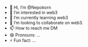 - 👋 Hi, I’m @Nepokorn
- 👀 I’m interested in web3
- 🌱 I’m currently learning web3
- 💞️ I’m looking to collaborate on web3.
- 📫 How to reach me DM
- 😄 Pronouns: ...
- ⚡ Fun fact: ...

<!---
Nepokorn/Nepokorn is a ✨ special ✨ repository because its `README.md` (this file) appears on your GitHub profile.
You can click the Preview link to take a look at your changes.
--->
